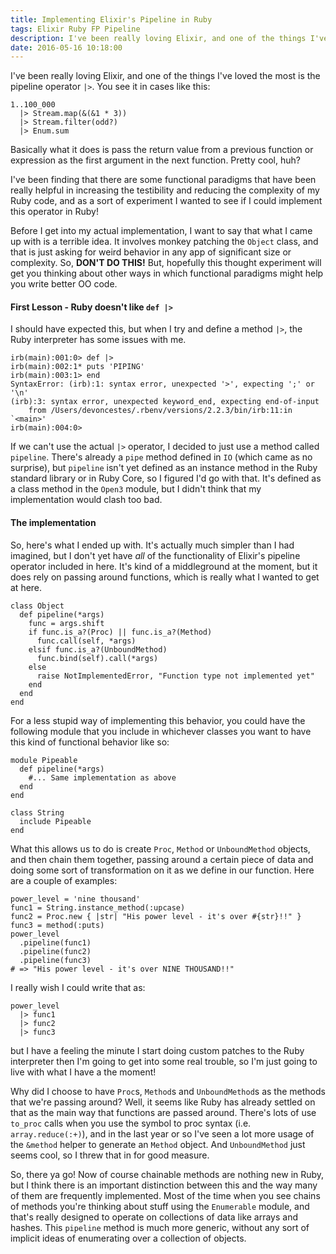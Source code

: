 ```yaml
---
title: Implementing Elixir's Pipeline in Ruby
tags: Elixir Ruby FP Pipeline 
description: I've been really loving Elixir, and one of the things I've loved the most is the pipeline operator |>. You see it in cases like this
date: 2016-05-16 10:18:00
---
```


I've been really loving Elixir, and one of the things I've loved the most is the pipeline operator `|>`. You see it in cases like this:

```
1..100_000
  |> Stream.map(&(&1 * 3))
  |> Stream.filter(odd?)
  |> Enum.sum
```

Basically what it does is pass the return value from a previous function or expression as the first argument in the next function. Pretty cool, huh?

I've been finding that there are some functional paradigms that have been really helpful in increasing the testibility and reducing the complexity of my Ruby code, and as a sort of experiment I wanted to see if I could implement this operator in Ruby!

Before I get into my actual implementation, I want to say that what I came up with is a terrible idea. It involves monkey patching the `Object` class, and that is just asking for weird behavior in any app of significant size or complexity. So, __DON'T DO THIS!__ But, hopefully this thought experiment will get you thinking about other ways in which functional paradigms might help you write better OO code.

#### First Lesson - Ruby doesn't like `def |>`
I should have expected this, but when I try and define a method `|>`, the Ruby interpreter has some issues with me.

```
irb(main):001:0> def |>
irb(main):002:1* puts 'PIPING'
irb(main):003:1> end
SyntaxError: (irb):1: syntax error, unexpected '>', expecting ';' or '\n'
(irb):3: syntax error, unexpected keyword_end, expecting end-of-input
	from /Users/devoncestes/.rbenv/versions/2.2.3/bin/irb:11:in `<main>'
irb(main):004:0>
```

If we can't use the actual `|>` operator, I decided to just use a method called `pipeline`. There's already a `pipe` method defined in `IO` (which came as no surprise), but `pipeline` isn't yet defined as an instance method in the Ruby standard library or in Ruby Core, so I figured I'd go with that. It's defined as a class method in the `Open3` module, but I didn't think that my implementation would clash too bad.

#### The implementation

So, here's what I ended up with. It's actually much simpler than I had imagined, but I don't yet have _all_ of the functionality of Elixir's pipeline operator included in here. It's kind of a middleground at the moment, but it does rely on passing around functions, which is really what I wanted to get at here.

```
class Object
  def pipeline(*args)
    func = args.shift
    if func.is_a?(Proc) || func.is_a?(Method)
      func.call(self, *args)
    elsif func.is_a?(UnboundMethod)
      func.bind(self).call(*args)
    else
      raise NotImplementedError, "Function type not implemented yet"
    end
  end
end
```

For a less stupid way of implementing this behavior, you could have the following module that you include in whichever classes you want to have this kind of functional behavior like so:

```
module Pipeable
  def pipeline(*args)
    #... Same implementation as above
  end
end

class String
  include Pipeable
end
```

What this allows us to do is create `Proc`, `Method` or `UnboundMethod` objects, and then chain them together, passing around a certain piece of data and doing some sort of transformation on it as we define in our function. Here are a couple of examples:

```
power_level = 'nine thousand'
func1 = String.instance_method(:upcase)
func2 = Proc.new { |str| "His power level - it's over #{str}!!" }
func3 = method(:puts)
power_level
  .pipeline(func1)
  .pipeline(func2)
  .pipeline(func3)
# => "His power level - it's over NINE THOUSAND!!"
```

I really wish I could write that as:

```
power_level
  |> func1
  |> func2
  |> func3
```
but I have a feeling the minute I start doing custom patches to the Ruby interpreter then I'm going to get into some real trouble, so I'm just going to live with what I have a the moment!

Why did I choose to have `Proc`s, `Method`s and `UnboundMethod`s as the methods that we're passing around? Well, it seems like Ruby has already settled on that as the main way that functions are passed around. There's lots of use `to_proc` calls when you use the symbol to proc syntax (i.e. `array.reduce(:+)`), and in the last year or so I've seen a lot more usage of the `&method` helper to generate an `Method` object. And `UnboundMethod` just seems cool, so I threw that in for good measure.

So, there ya go! Now of course chainable methods are nothing new in Ruby, but I think there is an important distinction between this and the way many of them are frequently implemented. Most of the time when you see chains of methods you're thinking about stuff using the `Enumerable` module, and that's really designed to operate on collections of data like arrays and hashes. This `pipeline` method is much more generic, without any sort of implicit ideas of enumerating over a collection of objects.
